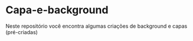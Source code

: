 # Capa-e-background
Neste repositório você encontra algumas criações de background e capas (pré-criadas)
